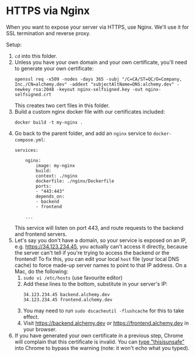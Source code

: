 # HTTPS via Nginx

When you want to expose your server via HTTPS, use Nginx. We'll use it for SSL termination and reverse proxy.

Setup:

1. `cd` into this folder.
2. Unless you have your own domain and your own certificate, you'll need to generate your own certificate:
    ```
    openssl req -x509 -nodes -days 365 -subj "/C=CA/ST=QC/O=Company, Inc./CN=alchemy.dev" -addext "subjectAltName=DNS:alchemy.dev" -newkey rsa:2048 -keyout nginx-selfsigned.key -out nginx-selfsigned.crt
    ```
    This creates two cert files in this folder.
3. Build a custom nginx docker file with our certificates included:
    ```
    docker build -t my-nginx .
    ```
4. Go back to the parent folder, and add an `nginx` service to `docker-compose.yml`:
    ```
    services:

        nginx:
            image: my-nginx
            build:
            context: ./nginx
            dockerfile: ./nginx/Dockerfile
            ports:
            - "443:443"
            depends_on:
            - backend
            - frontend

        ...
    ```
    This service will listen on port 443, and route requests to the backend and frontend servers.
5. Let's say you don't have a domain, so your service is exposed on an IP, e.g. https://34.123.234.45, you actually can't access it directly, because the server can't tell if you're trying to access the backend or the frontend! To fix this, you can edit your local `host` file (your local DNS cache) to force made-up server names to point to that IP address. On a Mac, do the following:
    1. `sudo vi /etc/hosts` (use favourite editor)
    2. Add these lines to the bottom, substitute in your server's IP:
        ```
        34.123.234.45 backend.alchemy.dev
        34.123.234.45 frontend.alchemy.dev
        ```
    3. You may need to run `sudo dscacheutil -flushcache` for this to take effect.
    4. Visit https://backend.alchemy.dev or https://frontend.alchemy.dev in your browser.
6. If you have generated your own certificate in a previous step, Chrome will complain that this certificate is invalid. You can [type "thisisunsafe"](https://dev.to/brettimus/this-is-unsafe-and-a-bad-idea-5ej4) into Chrome to bypass the warning (note: it won't echo what you typed).
